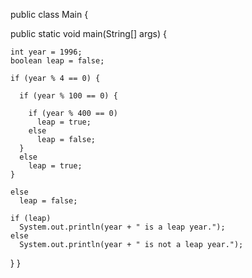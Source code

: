 public class Main {

  public static void main(String[] args) {
  
    int year = 1996;
    boolean leap = false;
    
    if (year % 4 == 0) {
    
      if (year % 100 == 0) {
      
        if (year % 400 == 0)
          leap = true;
        else
          leap = false;
      }
      else
        leap = true;
    }
    
    else
      leap = false;

    if (leap)
      System.out.println(year + " is a leap year.");
    else
      System.out.println(year + " is not a leap year.");
  }
}
